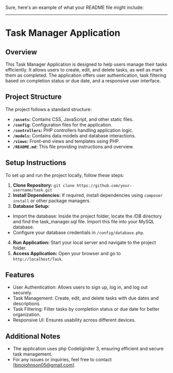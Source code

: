Sure, here's an example of what your README file might include:

---

# Task Manager Application

## Overview
This Task Manager Application is designed to help users manage their tasks efficiently. It allows users to create, edit, and delete tasks, as well as mark them as completed. The application offers user authentication, task filtering based on completion status or due date, and a responsive user interface.

## Project Structure
The project follows a standard structure:

- **`/assets`:** Contains CSS, JavaScript, and other static files.
- **`/config`:** Configuration files for the application.
- **`/controllers`:** PHP controllers handling application logic.
- **`/models`:** Contains data models and database interactions.
- **`/views`:** Front-end views and templates using PHP.
- **`/README.md`:** This file providing instructions and overview.

## Setup Instructions
To set up and run the project locally, follow these steps:

1. **Clone Repository:** `git clone https://github.com/your-username/task.git`
2. **Install Dependencies:** If required, install dependencies using `composer install` or other package managers.
3. **Database Setup:** 
* Import the database: Inside the project folder, locate the /DB directory and find the task_manager.sql file. Import this file into your MySQL database.
* Configure your database credentials in `/config/database.php`.
4. **Run Application:** Start your local server and navigate to the project folder.
5. **Access Application:** Open your browser and go to `http://localhost/Task`.

## Features
- User Authentication: Allows users to sign up, log in, and log out securely.
- Task Management: Create, edit, and delete tasks with due dates and descriptions.
- Task Filtering: Filter tasks by completion status or due date for better organization.
- Responsive UI: Ensures usability across different devices.

## Additional Notes
- The application uses php Codeliginiter 3, ensuring efficient and secure task management.
- For any issues or inquiries, feel free to contact [binojohnson05@gmail.com].
